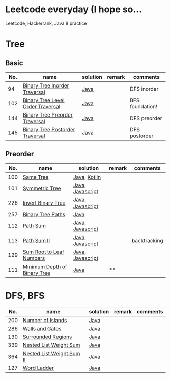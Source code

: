 # Leetcode everyday (I hope so...

Leetcode, Hackerrank, Java 8 practice


# Tree

## Basic
| No.    |   name  | solution | remark | comments |
| --- | --- | -------- | -------- | -------- |
|94|[Binary Tree Inorder Traversal](https://leetcode.com/problems/binary-tree-inorder-traversal/)                    |    [Java](https://github.com/timmyBeef/LeetcodeEveryday/blob/master/src/leetcode/trees/basic/BinaryTreeInorderTraversal.java)      |          |    DFS inorder      |
|102|[Binary Tree Level Order Traversal](https://leetcode.com/problems/binary-tree-level-order-traversal/)           |    [Java](https://github.com/timmyBeef/LeetcodeEveryday/blob/master/src/leetcode/trees/basic/BinaryTreeLevelOrderTraversal.java)       |          |   BFS foundation!      |
|144|[Binary Tree Preorder Traversal](https://leetcode.com/problems/binary-tree-preorder-traversal/)                 |    [Java](https://github.com/timmyBeef/LeetcodeEveryday/blob/master/src/leetcode/trees/basic/BinaryTreePreorderTraversal.java)      |          |     DFS preorder     |
|145|[Binary Tree Postorder Traversal](https://leetcode.com/problems/binary-tree-postorder-traversal/)               |    [Java](https://github.com/timmyBeef/LeetcodeEveryday/blob/master/src/leetcode/trees/basic/BinaryTreePostorderTraversal.java)       |          |     DFS postorder     |

## Preorder
| No.    |   name  | solution | remark | comments |
| --- | --- | -------- | -------- | -------- |
|100|[Same Tree](https://leetcode.com/problems/same-tree/)           |    [Java](https://github.com/timmyBeef/LeetcodeEveryday/blob/master/src/leetcode/trees/preorder/SameTree.java), [Kotlin](https://github.com/timmyBeef/LeetcodeEveryday/blob/master/src/leetcode/trees/preorder/SameTree.kt)      |          |         |
|101|[Symmetric Tree](https://leetcode.com/problems/symmetric-tree/)           |    [Java](https://github.com/timmyBeef/LeetcodeEveryday/blob/master/src/leetcode/trees/preorder/SymmetricTree.java), [Javascript](https://github.com/timmyBeef/LeetcodeEveryday/blob/master/src/leetcode/trees/preorder/SymmetricTree.js)       |          |         |
|226|[Invert Binary Tree](https://leetcode.com/problems/invert-binary-tree/)           |    [Java](https://github.com/timmyBeef/LeetcodeEveryday/blob/master/src/leetcode/trees/preorder/InvertBinaryTree.java), [Javascript](https://github.com/timmyBeef/LeetcodeEveryday/blob/master/src/leetcode/trees/preorder/InvertBinaryTree.js)       |          |         |
|257|[Binary Tree Paths](https://leetcode.com/problems/binary-tree-paths/)           |    [Java](https://github.com/timmyBeef/LeetcodeEveryday/blob/master/src/leetcode/trees/preorder/BinaryTreePaths.java)       |          |         |
|112|[Path Sum](https://leetcode.com/problems/path-sum/)           |    [Java](https://github.com/timmyBeef/LeetcodeEveryday/blob/master/src/leetcode/trees/preorder/PathSum.java), [Javascript](https://github.com/timmyBeef/LeetcodeEveryday/blob/master/src/leetcode/trees/preorder/PathSum.js)       |          |         |
|113|[Path Sum II](https://leetcode.com/problems/path-sum-ii/)           |    [Java](https://github.com/timmyBeef/LeetcodeEveryday/blob/master/src/leetcode/trees/preorder/PathSum2.java), [Javascript](https://github.com/timmyBeef/LeetcodeEveryday/blob/master/src/leetcode/trees/preorder/PathSum2.js)       |          |    backtracking     |
|129|[Sum Root to Leaf Numbers](https://leetcode.com/problems/sum-root-to-leaf-numbers/)           |    [Java](https://github.com/timmyBeef/LeetcodeEveryday/blob/master/src/leetcode/trees/preorder/SumRoottoLeafNumbers.java), [Javascript](https://github.com/timmyBeef/LeetcodeEveryday/blob/master/src/leetcode/trees/preorder/SumRoottoLeafNumbers.js)       |          |         |
|111|[Minimum Depth of Binary Tree](https://leetcode.com/problems/minimum-depth-of-binary-tree/)           |    [Java](https://github.com/timmyBeef/LeetcodeEveryday/blob/master/src/leetcode/trees/preorder/MinimumDepthofBinaryTree.java)       |    **      |         |


# DFS, BFS
| No.    |   name  | solution | remark | comments |
| --- | --- | -------- | -------- | -------- |
|200|[Number of Islands](https://leetcode.com/problems/number-of-islands/)                    |    [Java](https://github.com/timmyBeef/LeetcodeEveryday/blob/master/src/leetcode/BFSDFS)      |          |          |
|286|[Walls and Gates](https://leetcode.com/problems/walls-and-gates/)                    |    [Java](https://github.com/timmyBeef/LeetcodeEveryday/blob/master/src/leetcode/BFSDFS)      |          |          |
|130|[Surrounded Regions](https://leetcode.com/problems/surrounded-regions/)                    |    [Java](https://github.com/timmyBeef/LeetcodeEveryday/blob/master/src/leetcode/BFSDFS)      |          |          |
|339|[Nested List Weight Sum](https://leetcode.com/problems/nested-list-weight-sum/)                    |    [Java](https://github.com/timmyBeef/LeetcodeEveryday/blob/master/src/leetcode/BFSDFS)      |          |          |
|364|[Nested List Weight Sum II](https://leetcode.com/problems/nested-list-weight-sum-ii/)                    |    [Java](https://github.com/timmyBeef/LeetcodeEveryday/blob/master/src/leetcode/BFSDFS)      |          |          |
|127|[Word Ladder](https://leetcode.com/problems/word-ladder/)                    |    [Java](https://github.com/timmyBeef/LeetcodeEveryday/blob/master/src/leetcode/bfs/WordLadder.java)      |          |          |


